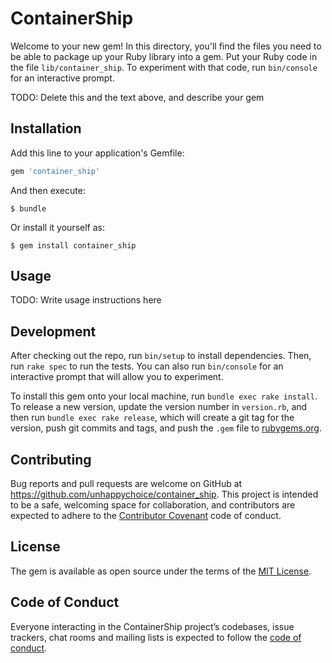 # ContainerShip

Welcome to your new gem! In this directory, you'll find the files you need to be able to package up your Ruby library into a gem. Put your Ruby code in the file `lib/container_ship`. To experiment with that code, run `bin/console` for an interactive prompt.

TODO: Delete this and the text above, and describe your gem

## Installation

Add this line to your application's Gemfile:

```ruby
gem 'container_ship'
```

And then execute:

    $ bundle

Or install it yourself as:

    $ gem install container_ship

## Usage

TODO: Write usage instructions here

## Development

After checking out the repo, run `bin/setup` to install dependencies. Then, run `rake spec` to run the tests. You can also run `bin/console` for an interactive prompt that will allow you to experiment.

To install this gem onto your local machine, run `bundle exec rake install`. To release a new version, update the version number in `version.rb`, and then run `bundle exec rake release`, which will create a git tag for the version, push git commits and tags, and push the `.gem` file to [rubygems.org](https://rubygems.org).

## Contributing

Bug reports and pull requests are welcome on GitHub at https://github.com/unhappychoice/container_ship. This project is intended to be a safe, welcoming space for collaboration, and contributors are expected to adhere to the [Contributor Covenant](http://contributor-covenant.org) code of conduct.

## License

The gem is available as open source under the terms of the [MIT License](https://opensource.org/licenses/MIT).

## Code of Conduct

Everyone interacting in the ContainerShip project’s codebases, issue trackers, chat rooms and mailing lists is expected to follow the [code of conduct](https://github.com/unhappychoice/container_ship/blob/master/CODE_OF_CONDUCT.md).
